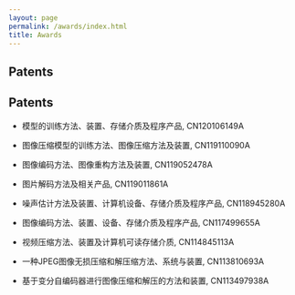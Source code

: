 ```yaml
---
layout: page
permalink: /awards/index.html
title: Awards
---
```


## Patents

## Patents

* 模型的训练方法、装置、存储介质及程序产品, CN120106149A

* 图像压缩模型的训练方法、图像压缩方法及装置, CN119110090A

* 图像编码方法、图像重构方法及装置, CN119052478A

* 图片解码方法及相关产品, CN119011861A

* 噪声估计方法及装置、计算机设备、存储介质及程序产品, CN118945280A

* 图像编码方法、装置、设备、存储介质及程序产品, CN117499655A

* 视频压缩方法、装置及计算机可读存储介质, CN114845113A

* 一种JPEG图像无损压缩和解压缩方法、系统与装置, CN113810693A

* 基于变分自编码器进行图像压缩和解压的方法和装置, CN113497938A
